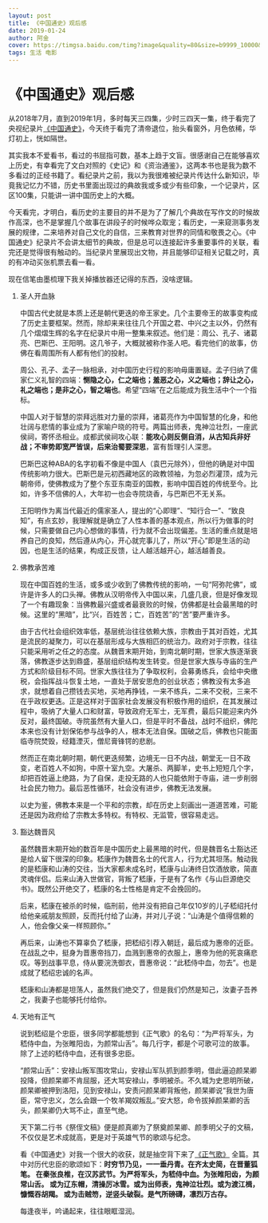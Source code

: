 ```yaml
---
layout: post
title: 《中国通史》观后感
date: 2019-01-24
author: 阿金
cover: https://timgsa.baidu.com/timg?image&quality=80&size=b9999_10000&sec=1548404178594&di=c46e005267ad46f96a73c6470f85cf98&imgtype=0&src=http%3A%2F%2Fi1.hdslb.com%2Fvideo%2Fdf%2Fdf84efd3a7a5a4de8378c72db21f9e46.jpg
tags: 生活 电影
---
```


# 《中国通史》观后感

从2018年7月，直到2019年1月，多时每天三四集，少时三四天一集，终于看完了央视纪录片[《中国通史》](https://www.bilibili.com/video/av6547465)，今天终于看完了清帝退位，抬头看窗外，月色依稀，华灯初上，恍如隔世。

其实我本不爱看书，看过的书屈指可数，基本上趋于文盲。很感谢自己在能够喜欢上历史，有幸看完了文白对照的《史记》和《资治通鉴》，这两本书也是我为数不多看过的正经书籍了。看纪录片之前，我以为我很难被纪录片传达什么新知识，毕竟我记忆力不错，历史书里面出现过的典故我或多或少有些印象，一个记录片，区区100集，只能讲一讲中国历史上的大概。

今天看完，才明白，看历史的主要目的并不是为了了解几个典故在写作文的时候故作高深，也不是掌握几个故事在讲段子的时候哗众取宠；看历史，一来窥测事务发展的规律，二来培养对自己文化的自信，三来教育对世界的同情和敬畏之心。《中国通史》纪录片不会讲太细节的典故，但是总可以连接起许多重要事件的关联，看完还是觉得很有触动的。当纪录片里展现出文物，并且能够印证相关记载之时，真的有冲动买张机票去看一看。

现在信笔由墨梳理下我关掉播放器还记得的东西，没啥逻辑。

1. 圣人开血脉

    中国古代史就是本质上还是朝代更迭的帝王家史。几个主要帝王的故事变构成了历史主要框架。然而，除却来来往往几个开国之君、中兴之主以外，仍然有几个熠熠生辉的名字在纪录片中用一整集来叙述。他们是：周公、孔子、诸葛亮、巴斯巴、王阳明。这几爷子，大概就被称作圣人吧。看完他们的故事，仿佛在看周围所有人都有他们的投射。

    周公、孔子、孟子一脉相承，对中国历史行程的影响毋庸置疑。孟子归纳了儒家仁义礼智的四端：**恻隐之心，仁之端也；羞恶之心，义之端也；辞让之心，礼之端也；是非之心，智之端也**。希望“四端”在之后能成为我生活中个一个指标。

    中国人对于智慧的崇拜远胜对力量的崇拜，诸葛亮作为中国智慧的化身，和他壮阔与悲情的事业成为了家喻户晓的符号。两篇出师表，鬼神泣壮烈，一座武侯祠，寄怀丞相业。成都武侯祠攻心联：**能攻心则反侧自消，从古知兵非好战；不审势即宽严皆误，后来治蜀要深思**，富有哲理引人深思。

    巴斯巴这种ABA的名字初看不像是中国人（袁巴元除外），但他的确是对中国传统影响力很大。巴斯巴是元初西藏地区的政教领袖，为忽必烈灌顶，成为元朝帝师，使佛教成为了整个东亚东南亚的国教，影响中国百姓的传统至今。比如，许多不信佛的人，大年初一也会寺院烧香，与巴斯巴不无关系。

    王阳明作为离当代最近的儒家圣人，提出的“心即理”、“知行合一”、“致良知”，有点玄妙，我理解就是确立了人性本善的基本观点，所以行为做事的时候，只需要做自己内心想做的事情，行为就不会出现偏差。生活的重点就是培养自己的良知，然后遵从内心，开心就完事儿了，所以“开心”即是生活的动因，也是生活的结果，构成正反馈，让人越活越开心，越活越善良。

2. 佛教承苦难

    现在中国百姓的生活，或多或少收到了佛教传统的影响，一句“阿弥陀佛”，或许是许多人的口头禅。佛教从汉明帝传入中国以来，几盛几衰，但是好像发现了一个有趣现象：当佛教最兴盛或者最衰败的时候，仿佛都是社会最黑暗的时候。这里的“黑暗”，比“兴，百姓苦；亡，百姓苦”的“苦”要严重许多。

    由于古代社会组织效率低，基层统治往往依赖大族，宗教由于其对百姓，尤其是流民的凝聚力，可以在基层形成与大族相匹的统治力。政府对于宗教，往往只能采用听之任之的态度。从魏晋末期开始，到南北朝时期，世家大族逐渐衰落，佛教逐步达到鼎盛，基层组织结构发生转变。但是世家大族与寺庙的生产方式和阶级目标不同。世家大族往往为了争取权利，会募勇练兵，会给中央缴税，会指挥战斗恢复土地，一直处于居安思危的创业状态；佛教没有太多追求，就想着自己攒钱去买地，买地再挣钱，一来不练兵，二来不交税，三来不在乎政权更迭。正是这样对于国家社会发展没有积极作用的组织，在其发展过程中，吸纳了大量人口和财富，导致政府无军士，无军费，最后只能迎来内外反对，最终国破。寺院虽然有大量人口，但是平时不备战，战时不组织，佛陀本来也没有计划保佑参与战争的人，根本无法自保。国破之后，佛教也只能面临寺院焚毁，经籍湮灭，僧尼膏锋锷的悲剧。

    然而正在南北朝时期，朝代更迭频繁，边境无一日不内战，朝堂无一日不政变，老百姓人不如狗，中原十室九空。大屠杀、两脚羊，史书上短短几个字，却把百姓逼上绝路，为了自保，走投无路的人也只能依附于寺庙，进一步削弱社会民力物力。最后恶性循环，社会没有进步，佛教无法发展。

    以史为鉴，佛教本来是一个平和的宗教，却在历史上刻画出一道道苦难，可能还是因为政府给了宗教太多特权。有特权、无监管，很容易走远。

3. 豁达魏晋风

    虽然魏晋末期开始的数百年是中国历史上最黑暗的时代，但是魏晋名士豁达还是给人留下很深的印象。嵇康作为魏晋名士的代言人，行为尤其坦荡。触动我的是嵇康和山涛的交往，当大家都未成名时，嵇康与山涛终日饮酒放歌，简直灵魂伴侣。后来山涛入世做官，背叛了嵇康，于是有了名作《与山巨源绝交书》。既然公开绝交了，嵇康的名士性格是肯定不会挽回的。

    后来，嵇康在被杀的时候，临刑前，他并没有把自己年仅10岁的儿子嵇绍托付给他亲戚朋友照顾，反而托付给了山涛，并对儿子说：“山涛是个值得信赖的人，他会像父亲一样照顾你。”

    再后来，山涛也不算辜负了嵇康，把嵇绍引荐入朝廷，最后成为惠帝的近臣。在战乱之中，挺身为晋惠帝挡刀，血溅到惠帝的衣服上，惠帝为他的死哀痛悲叹。等到战事平息，侍从要浣洗御衣，晋惠帝说：“此嵇侍中血，勿去”。也是成就了嵇绍忠诚的名声。

    嵇康和山涛都是坦荡人，虽然我们绝交了，但是我们仍然是知己，汝妻子吾养之，我妻子也能够托付给你。

4. 天地有正气

    说到嵇绍是个忠臣，很多同学都能想到《正气歌》的名句：“为严将军头，为嵇侍中血，为张睢阳齿，为颜常山舌”。每几行字，都是个可歌可泣的故事。除了上述的嵇侍中血，还有很多忠臣。

    “颜常山舌”：安禄山叛军围攻常山，安禄山军队抓到颜季明，借此逼迫颜杲卿投降，但颜杲卿不肯屈服，还大骂安禄山，季明被杀。不久城为史思明所破，颜杲卿被押到洛阳，见到安禄山，安责问颜杲卿背叛他，颜杲卿说“我世为唐臣，常守忠义，怎么会跟一个牧羊羯奴叛乱。”安大怒，命令拔掉颜杲卿的舌头，颜杲卿仍大骂不止，直至气绝。

    天下第二行书《祭侄文稿》便是颜真卿为了祭奠颜杲卿、颜季明父子的文稿，不仅仅是艺术成就高，更是对于英雄气节的歌颂与纪念。

    看《中国通史》对我一个很大的收获，就是抽空背下来了[《正气歌》](https://baike.baidu.com/item/%E6%AD%A3%E6%B0%94%E6%AD%8C/36510) 全篇。其中对历代忠臣的歌颂如下：**时穷节乃见，一一垂丹青。在齐太史简，在晋董狐笔。
    在秦张良椎，在汉苏武节。为严将军头，为嵇侍中血。为张睢阳齿，为颜常山舌。
    或为辽东帽，清操厉冰雪。或为出师表，鬼神泣壮烈。或为渡江楫，慷慨吞胡羯。
    或为击贼笏，逆竖头破裂。是气所磅礴，凛烈万古存。**

    每逢夜半，吟诵起来，往往眼眶湿润。